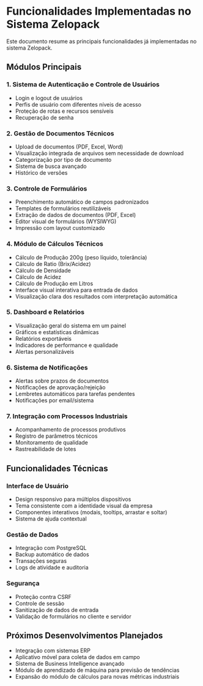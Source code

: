 # Funcionalidades Implementadas no Sistema Zelopack

Este documento resume as principais funcionalidades já implementadas no sistema Zelopack.

## Módulos Principais

### 1. Sistema de Autenticação e Controle de Usuários
- Login e logout de usuários
- Perfis de usuário com diferentes níveis de acesso
- Proteção de rotas e recursos sensíveis
- Recuperação de senha

### 2. Gestão de Documentos Técnicos
- Upload de documentos (PDF, Excel, Word)
- Visualização integrada de arquivos sem necessidade de download
- Categorização por tipo de documento
- Sistema de busca avançado
- Histórico de versões

### 3. Controle de Formulários
- Preenchimento automático de campos padronizados
- Templates de formulários reutilizáveis
- Extração de dados de documentos (PDF, Excel)
- Editor visual de formulários (WYSIWYG)
- Impressão com layout customizado

### 4. Módulo de Cálculos Técnicos
- Cálculo de Produção 200g (peso líquido, tolerância)
- Cálculo de Ratio (Brix/Acidez)
- Cálculo de Densidade
- Cálculo de Acidez
- Cálculo de Produção em Litros
- Interface visual interativa para entrada de dados
- Visualização clara dos resultados com interpretação automática

### 5. Dashboard e Relatórios
- Visualização geral do sistema em um painel
- Gráficos e estatísticas dinâmicas
- Relatórios exportáveis
- Indicadores de performance e qualidade
- Alertas personalizáveis

### 6. Sistema de Notificações
- Alertas sobre prazos de documentos
- Notificações de aprovação/rejeição
- Lembretes automáticos para tarefas pendentes
- Notificações por email/sistema

### 7. Integração com Processos Industriais
- Acompanhamento de processos produtivos
- Registro de parâmetros técnicos
- Monitoramento de qualidade
- Rastreabilidade de lotes

## Funcionalidades Técnicas

### Interface de Usuário
- Design responsivo para múltiplos dispositivos
- Tema consistente com a identidade visual da empresa
- Componentes interativos (modais, tooltips, arrastar e soltar)
- Sistema de ajuda contextual

### Gestão de Dados
- Integração com PostgreSQL
- Backup automático de dados
- Transações seguras
- Logs de atividade e auditoria

### Segurança
- Proteção contra CSRF
- Controle de sessão
- Sanitização de dados de entrada
- Validação de formulários no cliente e servidor

## Próximos Desenvolvimentos Planejados

- Integração com sistemas ERP
- Aplicativo móvel para coleta de dados em campo
- Sistema de Business Intelligence avançado
- Módulo de aprendizado de máquina para previsão de tendências
- Expansão do módulo de cálculos para novas métricas industriais